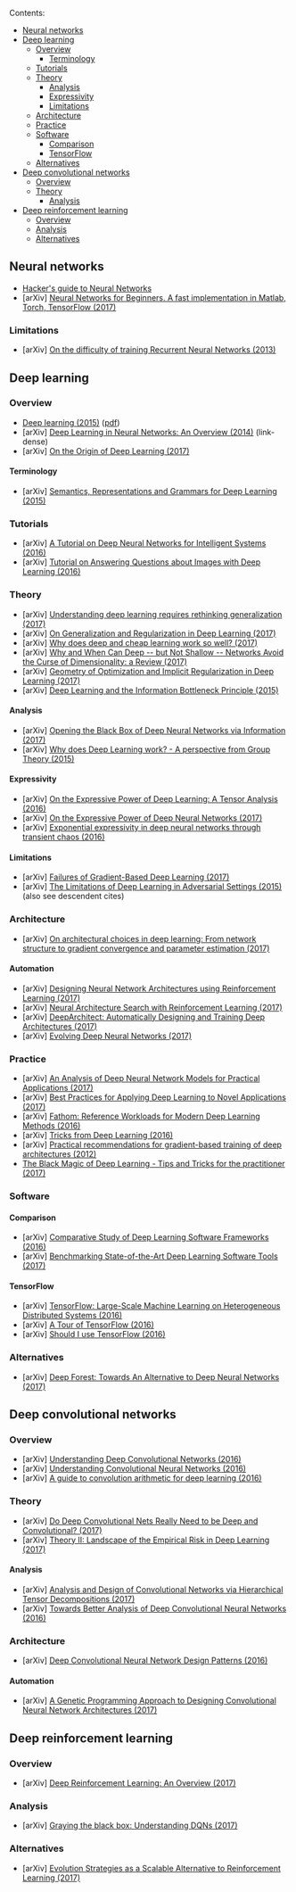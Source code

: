 Contents:
<!-- TOC can be generated manually using https://ecotrust-canada.github.io/markdown-toc/ -->
- [Neural networks](#neural-networks)
- [Deep learning](#deep-learning)
  * [Overview](#overview)
    + [Terminology](#terminology)
  * [Tutorials](#tutorials)
  * [Theory](#theory)
    + [Analysis](#analysis)
    + [Expressivity](#expressivity)
    + [Limitations](#limitations)
  * [Architecture](#architecture)
  * [Practice](#practice)
  * [Software](#software)
    + [Comparison](#comparison)
    + [TensorFlow](#tensorflow)
  * [Alternatives](#alternatives)
- [Deep convolutional networks](#deep-convolutional-networks)
  * [Overview](#overview-1)
  * [Theory](#theory-1)
    + [Analysis](#analysis-1)
- [Deep reinforcement learning](#deep-reinforcement-learning)
  * [Overview](#overview-2)
  * [Analysis](#analysis-2)
  * [Alternatives](#alternatives-1)

## Neural networks
* [Hacker's guide to Neural Networks](http://karpathy.github.io/neuralnets/)
* [arXiv] [Neural Networks for Beginners. A fast implementation in Matlab, Torch, TensorFlow (2017)](https://arxiv.org/abs/1703.05298)
### Limitations
* [arXiv] [On the difficulty of training Recurrent Neural Networks (2013)](https://arxiv.org/abs/1211.5063)

## Deep learning
### Overview
* [Deep learning (2015)](http://www.nature.com/nature/journal/v521/n7553/abs/nature14539.html) ([pdf](http://pages.cs.wisc.edu/~dyer/cs540/handouts/deep-learning-nature2015.pdf))
* [arXiv] [Deep Learning in Neural Networks: An Overview (2014)](https://arxiv.org/abs/1404.7828) (link-dense)
* [arXiv] [On the Origin of Deep Learning (2017)](https://arxiv.org/abs/1702.07800)
#### Terminology
* [arXiv] [Semantics, Representations and Grammars for Deep Learning (2015)](https://arxiv.org/abs/1509.08627)
### Tutorials
* [arXiv] [A Tutorial on Deep Neural Networks for Intelligent Systems (2016)](https://arxiv.org/abs/1603.07249)
* [arXiv] [Tutorial on Answering Questions about Images with Deep Learning (2016)](https://arxiv.org/abs/1610.01076)
### Theory
* [arXiv] [Understanding deep learning requires rethinking generalization (2017)](https://arxiv.org/abs/1611.03530)
* [arXiv] [On Generalization and Regularization in Deep Learning (2017)](https://arxiv.org/abs/1704.01312)
* [arXiv] [Why does deep and cheap learning work so well? (2017)](https://arxiv.org/abs/1608.08225v2)
* [arXiv] [Why and When Can Deep -- but Not Shallow -- Networks Avoid the Curse of Dimensionality: a Review (2017)](https://arxiv.org/abs/1611.00740)
* [arXiv] [Geometry of Optimization and Implicit Regularization in Deep Learning (2017)](https://arxiv.org/abs/1705.03071)
* [arXiv] [Deep Learning and the Information Bottleneck Principle (2015)](https://arxiv.org/abs/1503.02406)
#### Analysis
* [arXiv] [Opening the Black Box of Deep Neural Networks via Information (2017)](https://arxiv.org/abs/1703.00810)
* [arXiv] [Why does Deep Learning work? - A perspective from Group Theory (2015)](https://arxiv.org/abs/1412.6621)
#### Expressivity
* [arXiv] [On the Expressive Power of Deep Learning: A Tensor Analysis (2016)](https://arxiv.org/abs/1509.05009)
* [arXiv] [On the Expressive Power of Deep Neural Networks (2017)](https://arxiv.org/abs/1606.05336)
* [arXiv] [Exponential expressivity in deep neural networks through transient chaos (2016)](https://arxiv.org/abs/1606.05340)
#### Limitations
* [arXiv] [Failures of Gradient-Based Deep Learning (2017)](https://arxiv.org/abs/1703.07950)
* [arXiv] [The Limitations of Deep Learning in Adversarial Settings (2015)](https://arxiv.org/abs/1511.07528) (also see descendent cites)
### Architecture
* [arXiv] [On architectural choices in deep learning: From network structure to gradient convergence and parameter estimation (2017)](https://arxiv.org/abs/1702.08670)
#### Automation
* [arXiv] [Designing Neural Network Architectures using Reinforcement Learning (2017)](https://arxiv.org/abs/1611.02167)
* [arXiv] [Neural Architecture Search with Reinforcement Learning (2017)](https://arxiv.org/abs/1611.01578)
* [arXiv] [DeepArchitect: Automatically Designing and Training Deep Architectures (2017)](https://arxiv.org/abs/1704.08792)
* [arXiv] [Evolving Deep Neural Networks (2017)](https://arxiv.org/abs/1703.00548)
### Practice
* [arXiv] [An Analysis of Deep Neural Network Models for Practical Applications (2017)](https://arxiv.org/abs/1605.07678)
* [arXiv] [Best Practices for Applying Deep Learning to Novel Applications (2017)](https://arxiv.org/abs/1704.01568)
* [arXiv] [Fathom: Reference Workloads for Modern Deep Learning Methods (2016)](https://arxiv.org/abs/1608.06581)
* [arXiv] [Tricks from Deep Learning (2016)](https://arxiv.org/abs/1611.03777)
* [arXiv] [Practical recommendations for gradient-based training of deep architectures (2012)](https://arxiv.org/abs/1206.5533)
* [The Black Magic of Deep Learning - Tips and Tricks for the practitioner (2017)](https://nmarkou.blogspot.fr/2017/02/the-black-magic-of-deep-learning-tips.html)
### Software
#### Comparison
* [arXiv] [Comparative Study of Deep Learning Software Frameworks (2016)](https://arxiv.org/abs/1511.06435)
* [arXiv] [Benchmarking State-of-the-Art Deep Learning Software Tools (2017)](https://arxiv.org/abs/1608.07249)
#### TensorFlow
* [arXiv] [TensorFlow: Large-Scale Machine Learning on Heterogeneous Distributed Systems (2016)](https://arxiv.org/abs/1603.04467)
* [arXiv] [A Tour of TensorFlow (2016)](https://arxiv.org/abs/1610.01178)
* [arXiv] [Should I use TensorFlow (2016)](https://arxiv.org/abs/1611.08903)
### Alternatives
* [arXiv] [Deep Forest: Towards An Alternative to Deep Neural Networks (2017)](https://arxiv.org/abs/1702.08835)

## Deep convolutional networks
### Overview
* [arXiv] [Understanding Deep Convolutional Networks (2016)](https://arxiv.org/abs/1601.04920)
* [arXiv] [Understanding Convolutional Neural Networks (2016)](https://arxiv.org/abs/1605.09081)
* [arXiv] [A guide to convolution arithmetic for deep learning (2016)](https://arxiv.org/abs/1603.07285)
### Theory
* [arXiv] [Do Deep Convolutional Nets Really Need to be Deep and Convolutional? (2017)](https://arxiv.org/abs/1603.05691)
* [arXiv] [Theory II: Landscape of the Empirical Risk in Deep Learning (2017)](https://arxiv.org/abs/1703.09833)
#### Analysis
* [arXiv] [Analysis and Design of Convolutional Networks via Hierarchical Tensor Decompositions (2017)](https://arxiv.org/abs/1705.02302)
* [arXiv] [Towards Better Analysis of Deep Convolutional Neural Networks (2016)](https://arxiv.org/abs/1604.07043)
### Architecture
* [arXiv] [Deep Convolutional Neural Network Design Patterns (2016)](https://arxiv.org/abs/1611.00847)
#### Automation
* [arXiv] [A Genetic Programming Approach to Designing Convolutional Neural Network Architectures (2017)](https://arxiv.org/abs/1704.00764)

## Deep reinforcement learning
### Overview
* [arXiv] [Deep Reinforcement Learning: An Overview (2017)](https://arxiv.org/abs/1701.07274)
### Analysis
* [arXiv] [Graying the black box: Understanding DQNs (2017)](https://arxiv.org/abs/1602.02658)
### Alternatives
* [arXiv] [Evolution Strategies as a Scalable Alternative to Reinforcement Learning (2017)](https://arxiv.org/abs/1703.03864)
